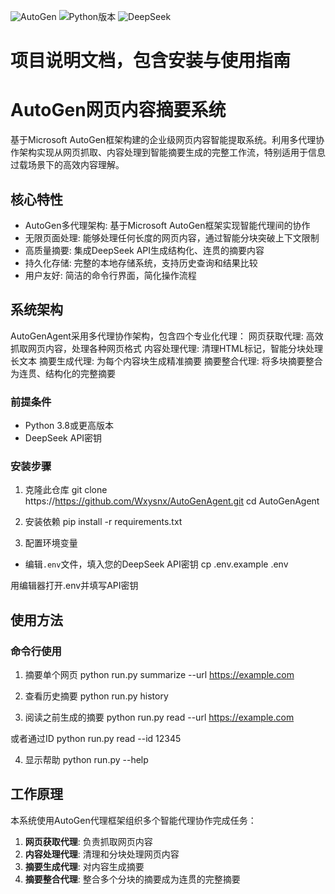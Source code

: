 ![AutoGen](https://img.shields.io/badge/Framework-AutoGen-orange)
![Python版本](https://img.shields.io/badge/Python-3.8%2B-brightgreen)
![DeepSeek](https://img.shields.io/badge/API-DeepSeek-blueviolet)
# 项目说明文档，包含安装与使用指南 
# AutoGen网页内容摘要系统

基于Microsoft AutoGen框架构建的企业级网页内容智能提取系统。利用多代理协作架构实现从网页抓取、内容处理到智能摘要生成的完整工作流，特别适用于信息过载场景下的高效内容理解。

## 核心特性

- AutoGen多代理架构: 基于Microsoft AutoGen框架实现智能代理间的协作
- 无限页面处理: 能够处理任何长度的网页内容，通过智能分块突破上下文限制
- 高质量摘要: 集成DeepSeek API生成结构化、连贯的摘要内容
- 持久化存储: 完整的本地存储系统，支持历史查询和结果比较
- 用户友好: 简洁的命令行界面，简化操作流程


## 系统架构
AutoGenAgent采用多代理协作架构，包含四个专业化代理：
网页获取代理: 高效抓取网页内容，处理各种网页格式
内容处理代理: 清理HTML标记，智能分块处理长文本
摘要生成代理: 为每个内容块生成精准摘要
摘要整合代理: 将多块摘要整合为连贯、结构化的完整摘要

### 前提条件

- Python 3.8或更高版本
- DeepSeek API密钥

### 安装步骤

1. 克隆此仓库
git clone https://https://github.com/Wxysnx/AutoGenAgent.git cd AutoGenAgent


2. 安装依赖
pip install -r requirements.txt


3. 配置环境变量
- 编辑`.env`文件，填入您的DeepSeek API密钥
cp .env.example .env

用编辑器打开.env并填写API密钥

## 使用方法

### 命令行使用

1. 摘要单个网页
python run.py summarize --url https://example.com


2. 查看历史摘要
python run.py history


3. 阅读之前生成的摘要
python run.py read --url https://example.com

或者通过ID
python run.py read --id 12345


4. 显示帮助
python run.py --help


## 工作原理

本系统使用AutoGen代理框架组织多个智能代理协作完成任务：

1. **网页获取代理**: 负责抓取网页内容
2. **内容处理代理**: 清理和分块处理网页内容
3. **摘要生成代理**: 对内容生成摘要
4. **摘要整合代理**: 整合多个分块的摘要成为连贯的完整摘要